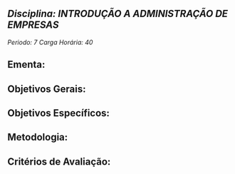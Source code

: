## *Disciplina: _INTRODUÇÃO A ADMINISTRAÇÃO DE EMPRESAS_*
*Periodo: _7_*
*Carga Horária: _40_*
 
## Ementa:

 
## Objetivos Gerais:

 
## Objetivos Específicos:

 
## Metodologia:

 
## Critérios de Avaliação:
